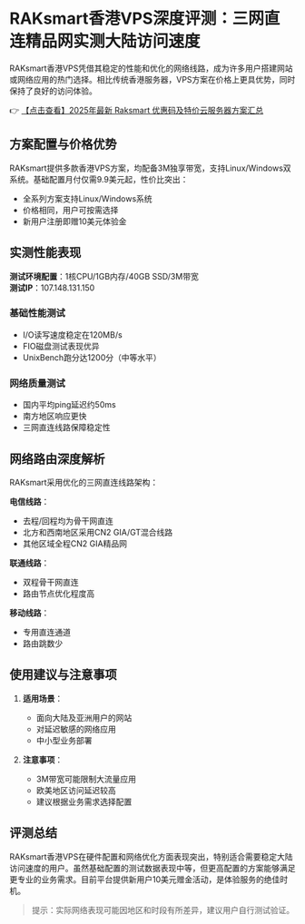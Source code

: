 # RAKsmart香港VPS深度评测：三网直连精品网实测大陆访问速度

RAKsmart香港VPS凭借其稳定的性能和优化的网络线路，成为许多用户搭建网站或网络应用的热门选择。相比传统香港服务器，VPS方案在价格上更具优势，同时保持了良好的访问体验。

👉 [【点击查看】2025年最新 Raksmart 优惠码及特价云服务器方案汇总](https://bit.ly/raksmart)

## 方案配置与价格优势

RAKsmart提供多款香港VPS方案，均配备3M独享带宽，支持Linux/Windows双系统。基础配置月付仅需9.9美元起，性价比突出：

- 全系列方案支持Linux/Windows系统
- 价格相同，用户可按需选择
- 新用户注册即赠10美元体验金

## 实测性能表现

**测试环境配置**：1核CPU/1GB内存/40GB SSD/3M带宽  
**测试IP**：107.148.131.150

### 基础性能测试
- I/O读写速度稳定在120MB/s
- FIO磁盘测试表现优异
- UnixBench跑分达1200分（中等水平）

### 网络质量测试
- 国内平均ping延迟约50ms
- 南方地区响应更快
- 三网直连线路保障稳定性

## 网络路由深度解析

RAKsmart采用优化的三网直连线路架构：

**电信线路**：
- 去程/回程均为骨干网直连
- 北方和西南地区采用CN2 GIA/GT混合线路
- 其他区域全程CN2 GIA精品网

**联通线路**：
- 双程骨干网直连
- 路由节点优化程度高

**移动线路**：
- 专用直连通道
- 路由跳数少

## 使用建议与注意事项

1. **适用场景**：
   - 面向大陆及亚洲用户的网站
   - 对延迟敏感的网络应用
   - 中小型业务部署

2. **注意事项**：
   - 3M带宽可能限制大流量应用
   - 欧美地区访问延迟较高
   - 建议根据业务需求选择配置

## 评测总结

RAKsmart香港VPS在硬件配置和网络优化方面表现突出，特别适合需要稳定大陆访问速度的用户。虽然基础配置的测试数据表现中等，但更高配置的方案能够满足更专业的业务需求。目前平台提供新用户10美元赠金活动，是体验服务的绝佳时机。

> 提示：实际网络表现可能因地区和时段有所差异，建议用户自行测试验证。